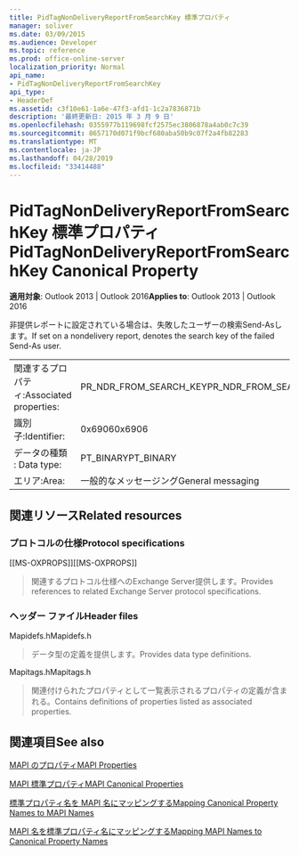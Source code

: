 ```yaml
---
title: PidTagNonDeliveryReportFromSearchKey 標準プロパティ
manager: soliver
ms.date: 03/09/2015
ms.audience: Developer
ms.topic: reference
ms.prod: office-online-server
localization_priority: Normal
api_name:
- PidTagNonDeliveryReportFromSearchKey
api_type:
- HeaderDef
ms.assetid: c3f10e61-1a6e-47f3-afd1-1c2a7836871b
description: '最終更新日: 2015 年 3 月 9 日'
ms.openlocfilehash: 0355977b119698fcf2575ec3806878a4ab0c7c39
ms.sourcegitcommit: 8657170d071f9bcf680aba50b9c07f2a4fb82283
ms.translationtype: MT
ms.contentlocale: ja-JP
ms.lasthandoff: 04/28/2019
ms.locfileid: "33414488"
---
```

# <a name="pidtagnondeliveryreportfromsearchkey-canonical-property"></a><span data-ttu-id="058b0-103">PidTagNonDeliveryReportFromSearchKey 標準プロパティ</span><span class="sxs-lookup"><span data-stu-id="058b0-103">PidTagNonDeliveryReportFromSearchKey Canonical Property</span></span>

  
  
<span data-ttu-id="058b0-104">**適用対象**: Outlook 2013 | Outlook 2016</span><span class="sxs-lookup"><span data-stu-id="058b0-104">**Applies to**: Outlook 2013 | Outlook 2016</span></span> 
  
<span data-ttu-id="058b0-105">非提供レポートに設定されている場合は、失敗したユーザーの検索Send-Asします。</span><span class="sxs-lookup"><span data-stu-id="058b0-105">If set on a nondelivery report, denotes the search key of the failed Send-As user.</span></span>
  
|||
|:-----|:-----|
|<span data-ttu-id="058b0-106">関連するプロパティ:</span><span class="sxs-lookup"><span data-stu-id="058b0-106">Associated properties:</span></span>  <br/> |<span data-ttu-id="058b0-107">PR_NDR_FROM_SEARCH_KEY</span><span class="sxs-lookup"><span data-stu-id="058b0-107">PR_NDR_FROM_SEARCH_KEY</span></span>  <br/> |
|<span data-ttu-id="058b0-108">識別子:</span><span class="sxs-lookup"><span data-stu-id="058b0-108">Identifier:</span></span>  <br/> |<span data-ttu-id="058b0-109">0x6906</span><span class="sxs-lookup"><span data-stu-id="058b0-109">0x6906</span></span>  <br/> |
|<span data-ttu-id="058b0-110">データの種類 : </span><span class="sxs-lookup"><span data-stu-id="058b0-110">Data type:</span></span>  <br/> |<span data-ttu-id="058b0-111">PT_BINARY</span><span class="sxs-lookup"><span data-stu-id="058b0-111">PT_BINARY</span></span>  <br/> |
|<span data-ttu-id="058b0-112">エリア:</span><span class="sxs-lookup"><span data-stu-id="058b0-112">Area:</span></span>  <br/> |<span data-ttu-id="058b0-113">一般的なメッセージング</span><span class="sxs-lookup"><span data-stu-id="058b0-113">General messaging</span></span>  <br/> |
   
## <a name="related-resources"></a><span data-ttu-id="058b0-114">関連リソース</span><span class="sxs-lookup"><span data-stu-id="058b0-114">Related resources</span></span>

### <a name="protocol-specifications"></a><span data-ttu-id="058b0-115">プロトコルの仕様</span><span class="sxs-lookup"><span data-stu-id="058b0-115">Protocol specifications</span></span>

<span data-ttu-id="058b0-116">[[MS-OXPROPS]]</span><span class="sxs-lookup"><span data-stu-id="058b0-116">[[MS-OXPROPS]]</span></span> 
  
> <span data-ttu-id="058b0-117">関連するプロトコル仕様へのExchange Server提供します。</span><span class="sxs-lookup"><span data-stu-id="058b0-117">Provides references to related Exchange Server protocol specifications.</span></span>
    
### <a name="header-files"></a><span data-ttu-id="058b0-118">ヘッダー ファイル</span><span class="sxs-lookup"><span data-stu-id="058b0-118">Header files</span></span>

<span data-ttu-id="058b0-119">Mapidefs.h</span><span class="sxs-lookup"><span data-stu-id="058b0-119">Mapidefs.h</span></span>
  
> <span data-ttu-id="058b0-120">データ型の定義を提供します。</span><span class="sxs-lookup"><span data-stu-id="058b0-120">Provides data type definitions.</span></span>
    
<span data-ttu-id="058b0-121">Mapitags.h</span><span class="sxs-lookup"><span data-stu-id="058b0-121">Mapitags.h</span></span>
  
> <span data-ttu-id="058b0-122">関連付けられたプロパティとして一覧表示されるプロパティの定義が含まれる。</span><span class="sxs-lookup"><span data-stu-id="058b0-122">Contains definitions of properties listed as associated properties.</span></span>
    
## <a name="see-also"></a><span data-ttu-id="058b0-123">関連項目</span><span class="sxs-lookup"><span data-stu-id="058b0-123">See also</span></span>



[<span data-ttu-id="058b0-124">MAPI のプロパティ</span><span class="sxs-lookup"><span data-stu-id="058b0-124">MAPI Properties</span></span>](mapi-properties.md)
  
[<span data-ttu-id="058b0-125">MAPI 標準プロパティ</span><span class="sxs-lookup"><span data-stu-id="058b0-125">MAPI Canonical Properties</span></span>](mapi-canonical-properties.md)
  
[<span data-ttu-id="058b0-126">標準プロパティ名を MAPI 名にマッピングする</span><span class="sxs-lookup"><span data-stu-id="058b0-126">Mapping Canonical Property Names to MAPI Names</span></span>](mapping-canonical-property-names-to-mapi-names.md)
  
[<span data-ttu-id="058b0-127">MAPI 名を標準プロパティ名にマッピングする</span><span class="sxs-lookup"><span data-stu-id="058b0-127">Mapping MAPI Names to Canonical Property Names</span></span>](mapping-mapi-names-to-canonical-property-names.md)

